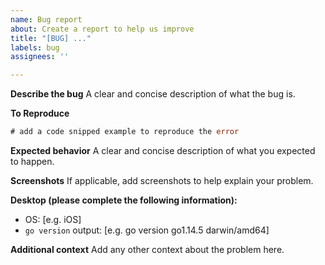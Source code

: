 ```yaml
---
name: Bug report
about: Create a report to help us improve
title: "[BUG] ..."
labels: bug
assignees: ''

---
```


**Describe the bug**
A clear and concise description of what the bug is.

**To Reproduce**
```go
# add a code snipped example to reproduce the error
```

**Expected behavior**
A clear and concise description of what you expected to happen.

**Screenshots**
If applicable, add screenshots to help explain your problem.

**Desktop (please complete the following information):**
 - OS: [e.g. iOS]
 - `go version` output: [e.g. go version go1.14.5 darwin/amd64]

**Additional context**
Add any other context about the problem here.
